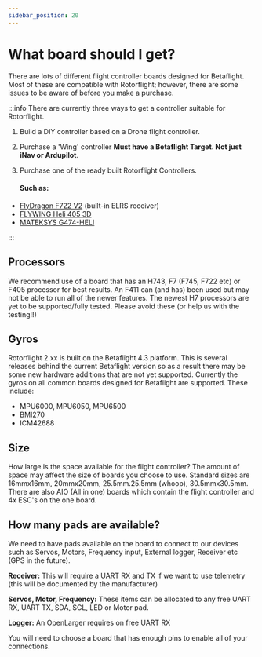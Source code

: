 ```yaml
---
sidebar_position: 20
---
```


# What board should I get?
There are lots of different flight controller boards designed for Betaflight. Most of these are compatible with Rotorflight; however, there are some issues to be aware of before you make a purchase.          

:::info
There are currently three ways to get a controller suitable for Rotorflight. 
1. Build a DIY controller based on a Drone flight controller.
2. Purchase a 'Wing' controller **Must have a Betaflight Target. Not just iNav or Ardupilot**.
3. Purchase one of the ready built Rotorflight Controllers.

    #### Such as: 
* [FlyDragon F722 V2](https://www.aliexpress.us/item/3256805414004383.html) (built-in ELRS receiver)
* [FLYWING Heli 405 3D](https://www.aliexpress.us/item/3256805063564797.html)
* [MATEKSYS G474-HELI](https://www.aliexpress.us/item/3256806032945009.html) 

:::
## Processors
We recommend use of a board that has an H743, F7 (F745, F722 etc) or F405 processor for best results. An F411 can (and has) been used but may not be able to run all of the newer features. The newest H7 processors are yet to be supported/fully tested. Please avoid these (or help us with the testing!!) 

## Gyros
Rotorflight 2.xx is built on the Betaflight 4.3 platform. This is several releases behind the current Betaflight version so as a result there may be some new hardware additions that are not yet supported. 
Currently the gyros on all common boards designed for Betaflight are supported. These include:
* MPU6000, MPU6050, MPU6500
* BMI270
* ICM42688

## Size
How large is the space available for the flight controller? The amount of space may affect the size of boards you choose to use. Standard sizes are 16mmx16mm, 20mmx20mm, 25.5mm.25.5mm (whoop), 30.5mmx30.5mm. There are also AIO (All in one) boards which contain the flight controller and 4x ESC's on the one board.

## How many pads are available?
We need to have pads available on the board to connect to our devices such as Servos, Motors, Frequency input, External logger, Receiver etc (GPS in the future).

**Receiver:** This will require a UART RX and TX if we want to use telemetry (this will be documented by the manufacturer) 

**Servos, Motor, Frequency:** These items can be allocated to any free UART RX, UART TX, SDA, SCL, LED or Motor pad. 

**Logger:** An OpenLarger requires on free UART RX 
     

You will need to choose a board that has enough pins to enable all of your connections. 
